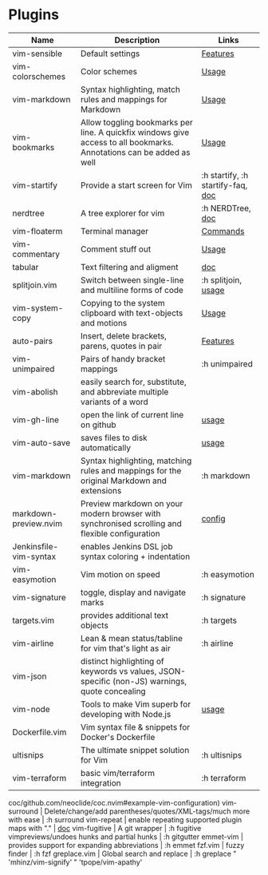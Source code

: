# Plugins

| Name                   | Description                                                | Links                                                         |
| ---------------------- | ---------------------------------------------------------- | ------------------------------------------------------------- |
vim-sensible | Default settings | [Features](https://github.com/tpope/vim-sensible#features)
vim-colorschemes | Color schemes | [Usage](https://github.com/flazz/vim-colorschemes#using)
| vim-markdown | Syntax highlighting, match rules and mappings for Markdown | [Usage](https://github.com/preservim/vim-markdown#basic-usage) |
vim-bookmarks | Allow toggling bookmarks per line. A quickfix windows give access to all bookmarks. Annotations can be added as well | [Usage](https://github.com/MattesGroeger/vim-bookmarks#usage)
vim-startify | Provide a start screen for Vim | :h startify, :h startify-faq, [doc](https://github.com/mhinz/vim-startify/blob/master/doc/startify.txt)
nerdtree | A tree explorer for vim | :h NERDTree, [doc](https://github.com/preservim/nerdtree/blob/master/doc/NERDTree.txt)
vim-floaterm | Terminal manager | [Commands](https://github.com/voldikss/vim-floaterm#commands)
vim-commentary | Comment stuff out | [Usage](https://github.com/tpope/vim-commentary#commentaryvim)
tabular | Text filtering and aligment | [doc](https://raw.githubusercontent.com/godlygeek/tabular/master/doc/Tabular.txt)
splitjoin.vim | Switch between single-line and multiline forms of code | :h splitjoin, [usage](https://github.com/AndrewRadev/splitjoin.vim#usage)
vim-system-copy | Copying to the system clipboard with text-objects and motions | [Usage](https://github.com/christoomey/vim-system-copy#usage)
auto-pairs | Insert, delete brackets, parens, quotes in pair | [Features](https://github.com/jiangmiao/auto-pairs#features)
vim-unimpaired | Pairs of handy bracket mappings | :h unimpaired
vim-abolish | easily search for, substitute, and abbreviate multiple variants of a word |
vim-gh-line | open the link of current line on github | [usage](https://github.com/ruanyl/vim-gh-line#how-to-use)
vim-auto-save | saves files to disk automatically | [usage](https://github.com/907th/vim-auto-save#usage)
vim-markdown | Syntax highlighting, matching rules and mappings for the original Markdown and extensions | :h markdown
markdown-preview.nvim | Preview markdown on your modern browser with synchronised scrolling and flexible configuration | [config](https://github.com/iamcco/markdown-preview.nvim#markdownpreview-config)
Jenkinsfile-vim-syntax | enables Jenkins DSL job syntax coloring + indentation
vim-easymotion | Vim motion on speed | :h easymotion
vim-signature | toggle, display and navigate marks | :h signature
targets.vim | provides additional text objects | :h targets
vim-airline | Lean & mean status/tabline for vim that's light as air | :h airline
vim-json | distinct highlighting of keywords vs values, JSON-specific (non-JS) warnings, quote concealing
vim-node | Tools to make Vim superb for developing with Node.js | [usage](https://github.com/moll/vim-node#using)
Dockerfile.vim | Vim syntax file & snippets for Docker's Dockerfile
ultisnips | The ultimate snippet solution for Vim | :h ultisnips
vim-terraform | basic vim/terraform integration | :h terraform
coc/github.com/neoclide/coc.nvim#example-vim-configuration)
vim-surround | Delete/change/add parentheses/quotes/XML-tags/much more with ease | :h surround
vim-repeat | enable repeating supported plugin maps with "." | [doc](https://github.com/tpope/vim-repeat#repeatvim)
vim-fugitive | A git wrapper | :h fugitive
vimpreviews/undoes hunks and partial hunks | :h gitgutter
emmet-vim | provides support for expanding abbreviations | :h emmet
fzf.vim | fuzzy finder | :h fzf
greplace.vim | Global search and replace | :h greplace
" 'mhinz/vim-signify'
" 'tpope/vim-apathy'

